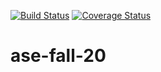 [![Build Status](https://travis-ci.org/OrnelaDanushi/ase-fall-20.svg?branch=master&service=github)](https://travis-ci.org/OrnelaDanushi/ase-fall-20) 
[![Coverage Status](https://coveralls.io/repos/github/OrnelaDanushi/ase-all-20/badge.svg?branch=master&nocache=1)](https://coveralls.io/github/OrnelaDanushi/ase-fall-20?branch=master)

# ase-fall-20
